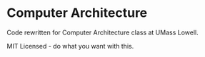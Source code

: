 Computer Architecture
=====================

Code rewritten for Computer Architecture class at UMass Lowell.

MIT Licensed - do what you want with this.


